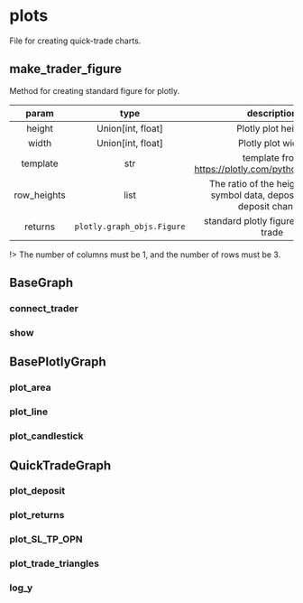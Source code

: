 # plots

File for creating quick-trade charts.

## make_trader_figure

Method for creating standard figure for plotly.

| param  | type | description |
| :---: | :---: | :---: |
| height | Union\[int, float] | Plotly plot height |
| width | Union\[int, float] | Plotly plot width |
| template | str | template from https://plotly.com/python/templates/ |
| row_heights | list | The ratio of the heights of the symbol data, deposit and the deposit change. |
|returns|`plotly.graph_objs.Figure`| standard plotly figure for quick-trade |

!> The number of columns must be 1, and the number of rows must be 3.

## BaseGraph

### connect_trader

### show

## BasePlotlyGraph

### plot_area

### plot_line

### plot_candlestick

## QuickTradeGraph

### plot_deposit

### plot_returns

### plot_SL_TP_OPN

### plot_trade_triangles

### log_y

